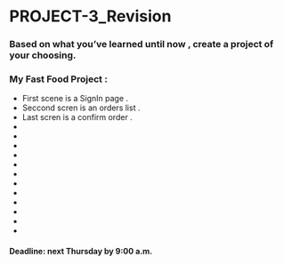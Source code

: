 # PROJECT-3_Revision

### Based on what you’ve learned until now , create a project of your choosing.
### My Fast Food Project :
- First scene is a SignIn page .
- Seccond scren is an orders list .
- Last scren is a confirm order .
- 
- 
- 
- 
- 
- 
- 
- 
- 
- 
- 
- 

#### Deadline: next Thursday by 9:00 a.m.
